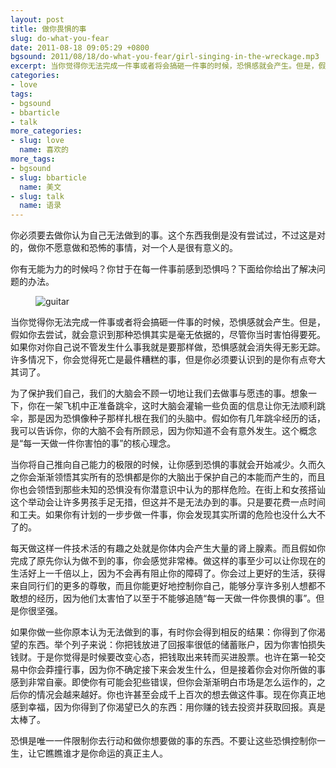 ```yaml
---
layout: post
title: 做你畏惧的事
slug: do-what-you-fear
date: 2011-08-18 09:05:29 +0800
bgsound: 2011/08/18/do-what-you-fear/girl-singing-in-the-wreckage.mp3
excerpt: 当你觉得你无法完成一件事或者将会搞砸一件事的时候，恐惧感就会产生。但是，假如你去尝试，就会意识到那种恐惧其实是毫无依据的，尽管你当时害怕得要死。如果你对你自己说不管发生什么事我就是要那样做，恐惧感就会消失得无影无踪。许多情况下，你会觉得死亡是最件糟糕的事，但是你必须要认识到的是你有点夸大其词了。
categories:
- love
tags:
- bgsound
- bbarticle
- talk
more_categories:
- slug: love
  name: 喜欢的
more_tags:
- bgsound
- slug: bbarticle
  name: 美文
- slug: talk
  name: 语录
---
```


你必须要去做你认为自己无法做到的事。这个东西我倒是没有尝试过，不过这是对的，做你不愿意做和恐怖的事情，对一个人是很有意义的。

你有无能为力的时候吗？你甘于在每一件事前感到恐惧吗？下面给你给出了解决问题的办法。

<figure>
	<img src="{{ site.path.uploads }}2011/08/18/do-what-you-fear/guitar.jpg" alt="guitar" />
</figure>

当你觉得你无法完成一件事或者将会搞砸一件事的时候，恐惧感就会产生。但是，假如你去尝试，就会意识到那种恐惧其实是毫无依据的，尽管你当时害怕得要死。如果你对你自己说不管发生什么事我就是要那样做，恐惧感就会消失得无影无踪。许多情况下，你会觉得死亡是最件糟糕的事，但是你必须要认识到的是你有点夸大其词了。

为了保护我们自己，我们的大脑会不顾一切地让我们去做事与愿违的事。想象一下，你在一架飞机中正准备跳伞，这时大脑会灌输一些负面的信息让你无法顺利跳伞，那是因为恐惧像种子那样扎根在我们的头脑中。假如你有几年跳伞经历的话，我可以告诉你，你的大脑不会有所顾忌，因为你知道不会有意外发生。这个概念是“每一天做一件你害怕的事”的核心理念。

当你将自己推向自己能力的极限的时候，让你感到恐惧的事就会开始减少。久而久之你会渐渐领悟其实所有的恐惧都是你的大脑出于保护自己的本能而产生的，而且你也会领悟到那些未知的恐惧没有你潜意识中认为的那样危险。在街上和女孩搭讪这个举动会让许多男孩手足无措，但这并不是无法办到的事。只是要花费一点时间和工夫。如果你有计划的一步步做一件事，你会发现其实所谓的危险也没什么大不了的。

每天做这样一件技术活的有趣之处就是你体内会产生大量的肾上腺素。而且假如你完成了原先你认为做不到的事，你会感觉非常棒。做这样的事至少可以让你现在的生活好上一千倍以上，因为不会再有阻止你的障碍了。你会过上更好的生活，获得来自同行们的更多的尊敬，而且你能更好地控制你自己，能够分享许多别人想都不敢想的经历，因为他们太害怕了以至于不能够追随“每一天做一件你畏惧的事”。但是你很坚强。

如果你做一些你原本认为无法做到的事，有时你会得到相反的结果：你得到了你渴望的东西。举个列子来说：你把钱放进了回报率很低的储蓄账户，因为你害怕损失钱财。于是你觉得是时候要改变心态，把钱取出来转而买进股票。也许在第一轮交易中你会莽撞行事，因为你不确定接下来会发生什么，但是接着你会对你所做的事感到非常自豪。即使你有可能会犯些错误，但你会渐渐明白市场是怎么运作的，之后你的情况会越来越好。你也许甚至会成千上百次的想去做这件事。现在你真正地感到幸福，因为你得到了你渴望已久的东西：用你赚的钱去投资并获取回报。真是太棒了。

恐惧是唯一一件限制你去行动和做你想要做的事的东西。不要让这些恐惧控制你一生，让它瞧瞧谁才是你命运的真正主人。

